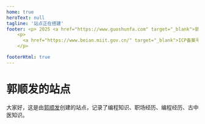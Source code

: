 ```yaml
---
home: true
heroText: null
tagline: '站点正在搭建'
footer: <p> 2025 <a href="https://www.guoshunfa.com" target="_blank">郭顺发</a> | 保留所有权利</p>
    <p>
      <a href="https://www.beian.miit.gov.cn/" target="_blank">ICP备案号：黑ICP备2025034955号-1</a> 
    </p>

footerHtml: true
---
```

# 郭顺发的站点

大家好，这是由[郭顺发](/郭顺发)创建的站点，记录了编程知识、职场经历、编程经历、古中医知识。
